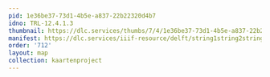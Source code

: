 ```yaml
---
pid: 1e36be37-73d1-4b5e-a837-22b22320d4b7
idno: TRL-12.4.1.3
thumbnail: https://dlc.services/thumbs/7/4/1e36be37-73d1-4b5e-a837-22b22320d4b7/full/400,339/0/default.jpg
manifest: https://dlc.services/iiif-resource/delft/string1string2string3/kaartenproject-2007/TRL-12.4.1.3
order: '712'
layout: map
collection: kaartenproject
---
```

